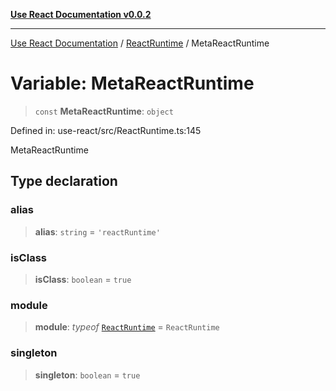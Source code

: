 [**Use React Documentation v0.0.2**](../../README.md)

***

[Use React Documentation](../../modules.md) / [ReactRuntime](../README.md) / MetaReactRuntime

# Variable: MetaReactRuntime

> `const` **MetaReactRuntime**: `object`

Defined in: use-react/src/ReactRuntime.ts:145

MetaReactRuntime

## Type declaration

### alias

> **alias**: `string` = `'reactRuntime'`

### isClass

> **isClass**: `boolean` = `true`

### module

> **module**: *typeof* [`ReactRuntime`](../classes/ReactRuntime.md) = `ReactRuntime`

### singleton

> **singleton**: `boolean` = `true`
